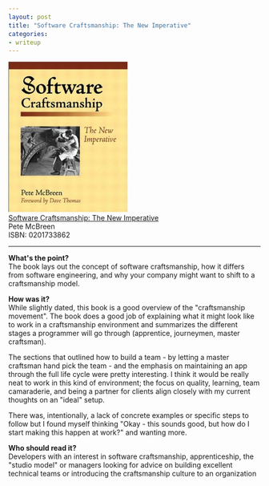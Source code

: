 ```yaml
---
layout: post
title: "Software Craftsmanship: The New Imperative"
categories:
- writeup
---
```


![](/static/software-craftsmanship.jpg)  
[Software Craftsmanship: The New Imperative](http://www.amazon.com/exec/obidos/ASIN/0201733862/ref=nosim&tag=bookreview0a1-20)  
Pete McBreen  
ISBN: 0201733862

---

**What's the point?**  
The book lays out the concept of software craftsmanship, how it differs from software engineering,
and why your company might want to shift to a craftsmanship model.

**How was it?**  
While slightly dated, this book is a good overview of the "craftsmanship movement". The book
does a good job of explaining what it might look like to work in a craftsmanship environment
and summarizes the different stages a programmer will go through (apprentice, journeymen, master
craftsman).

The sections that outlined how to build a team - by letting a master craftsman hand pick the team - and
the emphasis on maintaining an app through the full life cycle were pretty interesting. I think it 
would be really neat to work in this kind of environment; the focus on quality, learning, team
camaraderie, and being a partner for clients align closely with my current thoughts on an "ideal"
setup.

There was, intentionally, a lack of concrete examples or specific steps to follow but I found myself 
thinking "Okay - this sounds good, but how do I start making this happen at work?" and wanting more.

**Who should read it?**  
Developers with an interest in software craftsmanship, apprenticeship, the "studio model" or managers
looking for advice on building excellent technical teams or introducing the craftsmanship culture to
an organization